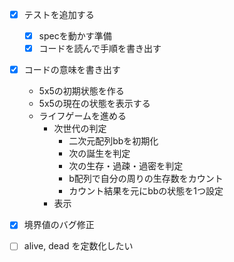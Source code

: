 - [x] テストを追加する
  - [x] specを動かす準備
  - [x] コードを読んで手順を書き出す

- [x] コードの意味を書き出す
  - 5x5の初期状態を作る
  - 5x5の現在の状態を表示する
  - ライフゲームを進める
    - 次世代の判定
      - 二次元配列bbを初期化
      - 次の誕生を判定
      - 次の生存・過疎・過密を判定
      - b配列で自分の周りの生存数をカウント
      - カウント結果を元にbbの状態を1つ設定
    - 表示

- [x] 境界値のバグ修正
- [ ] alive, dead を定数化したい
